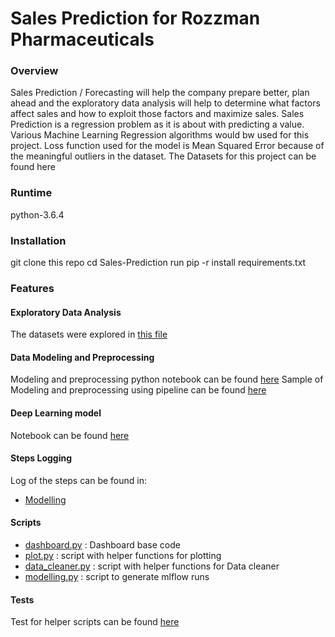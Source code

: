 # Sales Prediction for Rozzman Pharmaceuticals


### Overview
Sales Prediction / Forecasting will help the company prepare better, plan ahead and the exploratory data analysis will help to determine what factors affect sales and how to exploit those factors and maximize sales.
Sales Prediction is a regression problem as it is about with predicting a value. Various Machine Learning Regression algorithms would bw used for this project.
Loss function used for the model is Mean Squared Error because of the meaningful outliers in the dataset. 
The Datasets for this project can be found here 

### Runtime
python-3.6.4

### Installation
git clone this repo
cd Sales-Prediction
run pip -r install requirements.txt

### Features
#### Exploratory Data Analysis
The datasets were explored in [this file](../main/notebooks/Exploratory-Analysis.ipynb)

#### Data Modeling and Preprocessing
Modeling and preprocessing python notebook can be found [here](../main/notebooks/Modelling.ipynb)
Sample of Modeling and preprocessing using pipeline can be found [here](../main/notebooks/modelling-pipeline.ipynb)

#### Deep Learning model
Notebook can be found [here](../main/notebooks/deepLearningModel.ipynb)

#### Steps Logging
Log of the steps can be found in:
  * [Modelling](../main/notebooks/modellingSteps.log)

#### Scripts
  * [dashboard.py](../main/scripts/dashboard.py) : Dashboard base code
  * [plot.py](../main/scripts/plot.py) : script with helper functions for plotting 
  * [data_cleaner.py](../main/scripts/data_cleaner.py) : script with helper functions for Data cleaner
  * [modelling.py](../main/scripts/modelling.py) : script to generate mlflow runs
  
#### Tests
Test for helper scripts can be found [here](../main/tests/test_data_cleaner.py)
